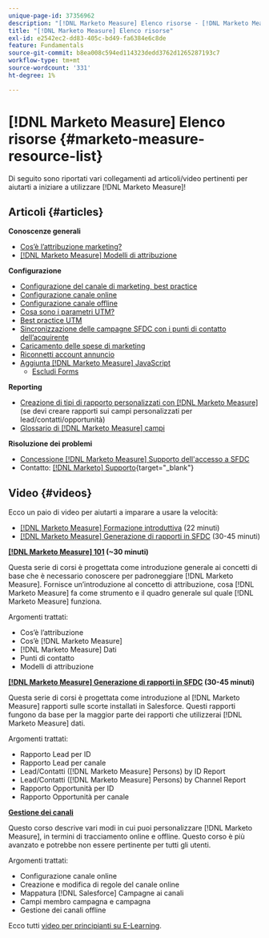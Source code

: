 ```yaml
---
unique-page-id: 37356962
description: "[!DNL Marketo Measure] Elenco risorse - [!DNL Marketo Measure] - Documentazione del prodotto"
title: "[!DNL Marketo Measure] Elenco risorse"
exl-id: e2542ec2-dd83-405c-bd49-fa6384e6c8de
feature: Fundamentals
source-git-commit: b8ea008c594ed114323dedd3762d1265287193c7
workflow-type: tm+mt
source-wordcount: '331'
ht-degree: 1%

---
```


# [!DNL Marketo Measure] Elenco risorse {#marketo-measure-resource-list}

Di seguito sono riportati vari collegamenti ad articoli/video pertinenti per aiutarti a iniziare a utilizzare [!DNL Marketo Measure]!

## Articoli {#articles}

**Conoscenze generali**

* [Cos’è l’attribuzione marketing?](/help/introduction-to-marketo-measure/overview-resources/marketing-attribution.md)
* [[!DNL Marketo Measure] Modelli di attribuzione](/help/introduction-to-marketo-measure/overview-resources/marketo-measure-attribution-models.md)

**Configurazione**

* [Configurazione del canale di marketing, best practice](/help/channel-tracking-and-setup/online-channels/marketing-channels-and-subchannels.md)
* [Configurazione canale online](/help/channel-tracking-and-setup/online-channels/online-custom-channel-setup.md)
* [Configurazione canale offline](/help/channel-tracking-and-setup/offline-channels/offline-custom-channel-setup.md)
* [Cosa sono i parametri UTM?](/help/channel-tracking-and-setup/online-channels/utm-parameters.md)
* [Best practice UTM](/help/channel-tracking-and-setup/online-channels/best-practices-for-setting-up-utm-parameters.md)
* [Sincronizzazione delle campagne SFDC con i punti di contatto dell’acquirente](/help/channel-tracking-and-setup/offline-channels/legacy-processes/campaigns-and-campaign-members.md)
* [Caricamento delle spese di marketing](/help/marketing-spend/spend-management/marketing-channel-costs.md#uploading-marketing-costs)
* [Riconnetti account annuncio](/help/api-connections/utilizing-marketo-measures-api-connections/reauthorizing-connected-accounts.md)
* [Aggiunta [!DNL Marketo Measure] JavaScript](/help/marketo-measure-tracking/setting-up-tracking/adding-marketo-measure-script.md)
   * [Escludi Forms](/help/marketo-measure-tracking/setting-up-tracking/excluding-marketo-measure-from-specific-forms.md)

**Reporting**

* [Creazione di tipi di rapporto personalizzati con [!DNL Marketo Measure]](/help/marketo-measure-salesforce-reporting/new-report-types/creating-custom-marketo-measure-report-types.md) (se devi creare rapporti sui campi personalizzati per lead/contatti/opportunità)
* [Glossario di [!DNL Marketo Measure] campi](/help/introduction-to-marketo-measure/overview-resources/glossary-of-marketo-measure-fields.md)

**Risoluzione dei problemi**

* [Concessione [!DNL Marketo Measure] Supporto dell&#39;accesso a SFDC](/help/miscellaneous/other-related-resources/granting-salesforce-access-to-marketo-measure-support.md)
* Contatto: [[!DNL Marketo] Supporto](https://nation.marketo.com/t5/support/ct-p/Support){target="_blank"}

## Video {#videos}

Ecco un paio di video per aiutarti a imparare a usare la velocità:

* [[!DNL Marketo Measure] Formazione introduttiva](https://embed.vidyard.com/watch/Pb4DuWJwtFgw3jUBDGneb4) (22 minuti)
* [[!DNL Marketo Measure] Generazione di rapporti in SFDC](https://universityonline.marketo.com/courses/bizible-and-salesforce/) (30-45 minuti)

**[[!DNL Marketo Measure] 101](https://universityonline.marketo.com/courses/bizible-101/) (~30 minuti)**

Questa serie di corsi è progettata come introduzione generale ai concetti di base che è necessario conoscere per padroneggiare [!DNL Marketo Measure]. Fornisce un’introduzione al concetto di attribuzione, cosa [!DNL Marketo Measure] fa come strumento e il quadro generale sul quale [!DNL Marketo Measure] funziona.

Argomenti trattati:

* Cos’è l’attribuzione
* Cos’è [!DNL Marketo Measure]
* [!DNL Marketo Measure] Dati
* Punti di contatto
* Modelli di attribuzione

**[[!DNL Marketo Measure] Generazione di rapporti in SFDC](https://universityonline.marketo.com/courses/bizible-and-salesforce/) (30-45 minuti)**

Questa serie di corsi è progettata come introduzione al [!DNL Marketo Measure] rapporti sulle scorte installati in Salesforce. Questi rapporti fungono da base per la maggior parte dei rapporti che utilizzerai [!DNL Marketo Measure] dati.

Argomenti trattati:

* Rapporto Lead per ID
* Rapporto Lead per canale
* Lead/Contatti ([!DNL Marketo Measure] Persons) by ID Report
* Lead/Contatti ([!DNL Marketo Measure] Persons) by Channel Report
* Rapporto Opportunità per ID
* Rapporto Opportunità per canale

**[Gestione dei canali](https://universityonline.marketo.com/courses/bizible-fundamentals-channel-management/)**

Questo corso descrive vari modi in cui puoi personalizzare [!DNL Marketo Measure], in termini di tracciamento online e offline. Questo corso è più avanzato e potrebbe non essere pertinente per tutti gli utenti.

Argomenti trattati:

* Configurazione canale online
* Creazione e modifica di regole del canale online
* Mappatura [!DNL Salesforce] Campagne ai canali
* Campi membro campagna e campagna
* Gestione dei canali offline

Ecco tutti [video per principianti su E-Learning](https://universityonline.marketo.com/#/library/bySubject/new-to-bizible/trails?_k=d1454j).
